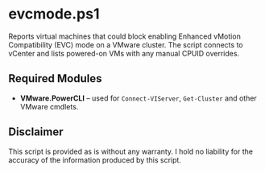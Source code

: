 # evcmode.ps1

Reports virtual machines that could block enabling Enhanced vMotion Compatibility (EVC) mode on a VMware cluster. The script connects to vCenter and lists powered-on VMs with any manual CPUID overrides.

## Required Modules

- **VMware.PowerCLI** – used for `Connect-VIServer`, `Get-Cluster` and other VMware cmdlets.

## Disclaimer

This script is provided as is without any warranty. I hold no liability for the accuracy of the information produced by this script.
